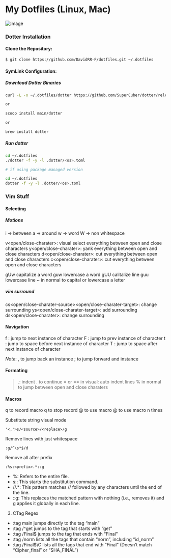 # My Dotfiles (Linux, Mac)

![image](https://github.com/user-attachments/assets/0632362b-2bbb-4a5e-9887-1ed5e73543f6)

### Dotter Installation

#### **Clone the Repository**:

```bash
$ git clone https://github.com/DavidRR-F/dotfiles.git ~/.dotfiles
```

#### **SymLink Configuration**:

##### Download Dotter Binaries

```bash 
curl -L -o ~/.dotfiles/dotter https://github.com/SuperCuber/dotter/releases/download/<version>/<platform>

or

scoop install main/dotter

or 

brew install dotter
```

##### Run dotter

```bash
cd ~/.dotfiles
./dotter -f -y -l .dotter/<os>.toml

# if using package managed version

cd ~/.dotfiles
dotter -f -y -l .dotter/<os>.toml
```

### Vim Stuff

#### Selecting

##### Motions
i -> between
a -> around
w -> word
W -> non whitespace

v<motion><open/close-charater>: visual select everything between open and close characters
y<motion><open/close-charater>: yank everything between open and close characters
d<motion><open/close-charater>: cut everything between open and close characters
c<motion><open/close-charater>: cut everything between open and close characters

gUw capitalize a word
guw lowercase a word
gUU calitalize line
guu lowercase line
~ in normal to capital or lowercase a letter

##### vim surround

cs<open/close-charater-source><open/close-charater-target>: change surrounding
ys<motion><open/close-charater-target>: add surrounding
ds<open/close-charater>: change surrounding

#### Navigation

f <character>: jump to next instance of character
F <character>: jump to prev instance of character
t <character>: jump to space before next instance of character
T <character>: jump to space after next instance of character

*Note*: , to jump back an instance ; to jump forward and instance

#### Formating

> .: indent . to continue
= or == in visual: auto indent lines
% in normal to jump between open and close charaters

#### Macros

q <character> to record macro
q to stop record
@ <character> to use macro
<number> @ <character> to use macro n times

Substitute string visual mode

```
'<,'>s/<source>/<replace>/g
```

Remove lines with just whitespace

```
:g/^\s*$/d
```

Remove all after prefix

```
:%s:<prefix>.*::g
```

- %: Refers to the entire file.
- s:: This starts the substitution command.
- //.*: This pattern matches // followed by any characters until the end of the line.
- ::g: This replaces the matched pattern with nothing (i.e., removes it) and g applies it globally in each line.

3. CTag Regex

- :tag main jumps directly to the tag “main”
- :tag /^get jumps to the tag that starts with “get”
- :tag /Final$ jumps to the tag that ends with “Final”
- :tag /norm lists all the tags that contain “norm”, including “id_norm”
- :tag /Final$\C lists all the tags that end with “Final” (Doesn’t match “Cipher_final” or “SHA_FINAL”)

